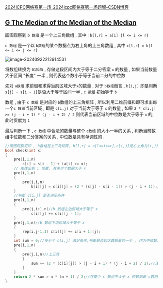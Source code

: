[2024ICPC网络赛第一场_2024icpc网络赛第一场题解-CSDN博客](https://blog.csdn.net/djhws144/article/details/142291265)

## [G The Median of the Median of the Median](https://qoj.ac/contest/1794/problem/9314)

画图观察到 `b 数组` 是一个上三角数组 , 其中 : `b[l,r] = a[i] {l <= i <= r}` 

`c 数组` 是一个以 `b数组`的某个数据点为右上角的上三角数组 , 其中 `c[l,r] = b[l <= i <= j <= r]`

![image-20240922212914531](./../Images/image-20240922212914531.png)

将数组转换为 `01矩阵` , 存储这段区间内大于等于二分答案 `x` 的数量 , 如果当前数量大于区间 "长度" 一半 , 则代表这个数小于等于当前二分的中位数 

先对 `a数组` 求前缀和求得当前区域大于`x`的数量 , 对于 `b数组`而言 , `b[i,j]` 即是判断`s[j] - s[i - 1]`是否大于等于区间一半 , `c 数组` 初始等于 `b`   

数组 , 由于 `c 数组` 是对应的 `b`数组的上三角矩阵 , 所以利用二维前缀和即可求出每一个`c 数组`当前区域 , 即是 `c[i,j]` 对于当前大于等于 `x` 的数量 , 如果 `2 * c[i,j] >= (j - i + 1) * (j - i + 2) / 2` 则代表当前区域的中位数是大于等于 `x` 的, 此时贡献为 `1` 

最后判断一下 , `c 数组` 中合法的数量与整个 `c数组` 的大小一半的关系 , 判断当前数组中位数和二分答案的关系 , 中位数是具有单调性的 .

```cpp
//画图观察可知 , b数组是上三角矩阵, b[l,r] = a[l<=i<=r],c[i,j]是右上角为(i,j)的b数组构成的上三角
bool check(int x)
{
    pre(i,1,n)
        s[i] = s[i - 1] + (a[i] >= x);
    // 先找出到 i 位置, 有多少个数据大于 x
    pre(i,1,n)
    {
        pre(j,i,n)
            b[i][j] = c[i][j] = (2 * (s[j] - s[i - 1]) > (j - i + 1));//表示当前区间大于 x 的数目是区间长度的一半,则 x 可能是中位数
    }
    //判断 c[i,j] 是否满足条件
    pre(i,1,n)
    {
        pre(j,i+1,n)//b 数组左边区域大于等于 x
            c[i][j] += c[i][j - 1];
    }
    pre(j,1,n)//b 数组下边区域大于等于 x
    {
        rep(i,j-1,1) c[i][j] += c[i + 1][j];
    }
    int sum = 0;//多少个 c[i,j] 满足条件,判断是否到达数据量的一半 , 作为中位数二分判断条件.
    pre(i,1,n)
    {
        pre(j,i,n)//上三角
        {
            sum += (2 * (c[i][j]) > (j - i + 1) * (j - i + 2) / 2);//注意c数组是上三角的,只需要将 c 数组将上三角范围内比较是不是大于数目的一半即可
        }
    }
    return 2 * sum > n * (n + 1) / 2;//在整个 c 数组中大于 x 的数据是 c数组大小的一半以上
}  
```

